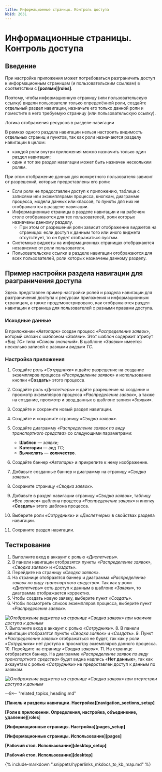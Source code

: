 ```yaml
---
title: Информационные страницы. Контроль доступа
kbId: 2631
---
```


# Информационные страницы. Контроль доступа

## Введение

При настройке приложения может потребоваться разграничить доступ к информационным страницам (и пользовательским ссылкам) в соответствии с **[ролями][roles]**.

Поэтому, чтобы информационную страницу (или пользовательскую ссылку) видели пользователи только определённой роли, создайте отдельный раздел навигации, назначьте его только данной роли и поместите в него требуемую страницу (или пользовательскую ссылку).

Логика отображения ресурсов в разделе навигации

В рамках одного раздела навигации нельзя настроить видимость отдельных страниц и пунктов, так как роли назначаются разделу навигации в целом:

- каждой роли внутри приложения можно назначить только один раздел навигации;
- один и тот же раздел навигации может быть назначен нескольким ролям.

При этом отображение данных для конкретного пользователя зависит от разрешений, которые предоставлены его роли:

- Если роли не предоставлен доступ к приложению, таблице с записями или экземплярами процесса, кнопкам, диаграмме процесса, модели данных или классов, то пункты для них не отображаются в разделе навигации.
- Информационные страницы в разделе навигации и на рабочем столе отображаются для тех пользователей, роли которых назначены данному разделу.
    - При этом от разрешений роли зависит отображение виджетов на страницах: если доступ к данным того или иного виджета отсутствует, то он будет отображаться пустым.
- Системные виджеты на информационных страницах отображаются независимо от роли пользователя.
- Пользовательские ссылки в разделе навигации отображаются для всех пользователей, роли которых назначены данному разделу.

## Пример настройки раздела навигации для разграничения доступа

Здесь представлен пример настройки ролей и раздела навигации для разграничения доступа к ресурсам приложения и информационным страницам, а также продемонстрировано, как отображаются раздел навигации и страница для пользователей с разными правами доступа.

### Исходные данные

В приложении *«Автопарк»* создан процесс *«Распределение заявок»*, который связан с шаблоном *«Заявки»*. Этот шаблон содержит атрибут *«Вид ТС»* типа *«Список значений»*. В шаблоне *«Заявки»* имеется несколько записей с разными *видами ТС*.

### Настройка приложения

1. Создайте роль *«Сотрудники»* и дайте разрешение на создание экземпляров процесса *«Распределение заявок»* и использование кнопки «**Создать**» этого процесса.
2. Создайте роль *«Диспетчеры»* и дайте разрешение на создание и просмотр экземпляров процесса *«Распределение заявок»*, а также на создание, просмотр и ввод данных в шаблоне записи *«Заявки»*.
3. Создайте и сохраните новый раздел навигации.
4. Создайте и сохраните страницу *«Сводка заявок»*.
5. Создайте диаграмму *«Распределение заявок по виду транспортного средства»* со следующими параметрами:

    - **Шаблон** — *заявки*;
    - **Категории** — *вид ТС*;
    - **Вычислять** — **количество**.
6. Создайте баннер *«Автопарк»* и прикрепите к нему изображение.
7. Добавьте созданные баннер и диаграмму на страницу *«Сводка заявок»*.
8. Сохраните страницу *«Сводка заявок»*.
9. Добавьте в раздел навигации страницу *«Сводка заявок»*, таблицу *«Все записи»* шаблона процесса *«Распределение заявок»* и кнопку «**Создать**» этого шаблона процесса.
10. Выберите роли *«Сотрудники»* и *«Диспетчеры»* в свойствах раздела навигации.
11. Сохраните раздел навигации.

## Тестирование

1. Выполните вход в аккаунт с ролью *«Диспетчеры»*.
2. В панели навигации отобразятся пункты *«Распределение заявок»*, *«Сводка заявок»* и *«Создать»*.
3. Перейдите на страницу *«Сводка заявок»*.
4. На странице отобразятся баннер и диаграмма *«Распределение заявок по виду транспортного средства»*. Так как у роли *«Диспетчеры»* есть доступ к данным в шаблоне *«Заявки»*, то диаграмма отображается корректно.
5. Чтобы создать новую заявку, выберите пункт *«Создать»*.
6. Чтобы посмотреть список экземпляров процесса, выберите пункт *«Распределение заявок»*.

_![Отображение виджетов на странице «Сводка заявок» при наличии доступа к данным](https://kb.comindware.ru/assets/page_access_control_full_access.png)_
7. Выполните вход в аккаунт с ролью *«Сотрудники»*.
8. В панели навигации отобразятся пункты *«Сводка заявок»* и *«Создать»*.
9. Пункт *«Распределение заявок»* отображаться не будет, так как у роли *«Сотрудники»* нет доступа к просмотру экземпляров данного процесса.
10. Перейдите на страницу *«Сводка заявок»*.
11. На странице отобразится баннер. На диаграмме *«Распределение заявок по виду транспортного средства»* будет видна надпись «**Нет данных**», так как аккаунтам с ролью *«Сотрудники»* не предоставлен доступ к данным по заявкам.

_![Отображение виджетов на странице «Сводка заявок» при отсутствии доступа к данным](https://kb.comindware.ru/assets/page_access_control_partial_access.png)_

--8<-- "related_topics_heading.md"

**[Панель и разделы навигации. Настройка][navigation_sections_setup]**

**[Роли в приложении. Определения, настройка, объединение, удаление][roles]**

**[Информационные страницы. Настройка][pages_setup]**

**[Информационные страницы. Использование][pages]**

**[Рабочий стол. Использование][desktop_setup]**

**[Рабочий стол. Использование][desktop]**

{% include-markdown ".snippets/hyperlinks_mkdocs_to_kb_map.md" %}
